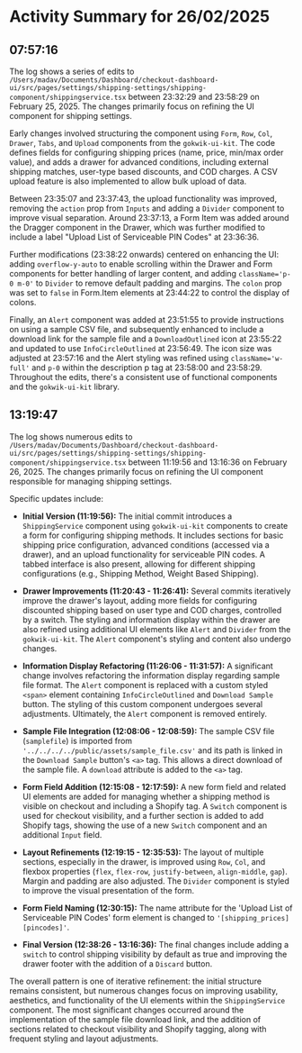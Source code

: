 # Activity Summary for 26/02/2025

## 07:57:16
The log shows a series of edits to `/Users/madav/Documents/Dashboard/checkout-dashboard-ui/src/pages/settings/shipping-settings/shipping-component/shippingservice.tsx`  between 23:32:29 and 23:58:29 on February 25, 2025.  The changes primarily focus on refining the UI component for shipping settings.

Early changes involved structuring the component using `Form`, `Row`, `Col`, `Drawer`, `Tabs`, and `Upload` components from the `gokwik-ui-kit`.  The code defines fields for configuring shipping prices (name, price, min/max order value),  and adds a drawer for advanced conditions, including external shipping matches, user-type based discounts, and COD charges.  A CSV upload feature is also implemented to allow bulk upload of data.

Between 23:35:07 and 23:37:43, the upload functionality was improved, removing the `action` prop from `Inputs` and adding a `Divider` component to improve visual separation.  Around 23:37:13,  a Form Item was added around the Dragger component in the Drawer, which was further modified to include a label "Upload List of Serviceable PIN Codes" at 23:36:36.

Further modifications (23:38:22 onwards) centered on enhancing the UI: adding `overflow-y-auto` to enable scrolling within the Drawer and Form components for better handling of larger content, and adding `className='p-0 m-0'` to `Divider` to remove default padding and margins. The `colon` prop was set to `false` in Form.Item elements at 23:44:22 to control the display of colons.


Finally, an `Alert` component was added at 23:51:55 to provide instructions on using a sample CSV file, and subsequently enhanced to include a download link for the sample file and a `DownloadOutlined` icon at 23:55:22 and updated to use `InfoCircleOutlined` at 23:56:49. The icon size was adjusted at 23:57:16 and the Alert styling was refined using `className='w-full'`  and `p-0` within the description p tag at 23:58:00 and 23:58:29.  Throughout the edits, there's a consistent use of functional components and the `gokwik-ui-kit` library.


## 13:19:47
The log shows numerous edits to `/Users/madav/Documents/Dashboard/checkout-dashboard-ui/src/pages/settings/shipping-settings/shipping-component/shippingservice.tsx` between 11:19:56 and 13:16:36 on February 26, 2025.  The changes primarily focus on refining the UI component responsible for managing shipping settings.

Specific updates include:

* **Initial Version (11:19:56):**  The initial commit introduces a `ShippingService` component using `gokwik-ui-kit` components to create a form for configuring shipping methods.  It includes sections for basic shipping price configuration, advanced conditions (accessed via a drawer), and an upload functionality for serviceable PIN codes.  A tabbed interface is also present, allowing for different shipping configurations (e.g., Shipping Method, Weight Based Shipping).

* **Drawer Improvements (11:20:43 - 11:26:41):** Several commits iteratively improve the drawer's layout, adding more fields for configuring discounted shipping based on user type and COD charges, controlled by a switch.  The styling and information display within the drawer are also refined using additional UI elements like `Alert` and `Divider` from the `gokwik-ui-kit`. The `Alert` component's styling and content also undergo changes.

* **Information Display Refactoring (11:26:06 - 11:31:57):** A significant change involves refactoring the information display regarding sample file format.  The `Alert` component is replaced with a custom styled `<span>` element containing `InfoCircleOutlined` and  `Download Sample` button. The styling of this custom component undergoes several adjustments. Ultimately, the `Alert` component is removed entirely.

* **Sample File Integration (12:08:06 - 12:08:59):** The sample CSV file (`samplefile`) is imported from `'../../../../public/assets/sample_file.csv'` and its path is linked in the `Download Sample` button's `<a>` tag.  This allows a direct download of the sample file. A `download` attribute is added to the `<a>` tag.

* **Form Field Addition (12:15:08 - 12:17:59):** A new form field and related UI elements are added for managing whether a shipping method is visible on checkout and including a Shopify tag.  A `Switch` component is used for checkout visibility, and a further section is added to add Shopify tags, showing the use of a new `Switch` component and an additional `Input` field.

* **Layout Refinements (12:19:15 - 12:35:53):** The layout of multiple sections, especially in the drawer, is improved using `Row`, `Col`, and flexbox properties (`flex`, `flex-row`, `justify-between`, `align-middle`, `gap`).  Margin and padding are also adjusted. The `Divider` component is styled to improve the visual presentation of the form.

* **Form Field Naming (12:30:15):** The name attribute for the 'Upload List of Serviceable PIN Codes' form element is changed to `'[shipping_prices][pincodes]'`.

* **Final Version (12:38:26 - 13:16:36):** The final changes include adding a `switch` to control shipping visibility by default as true and improving the drawer footer with the addition of a `Discard` button.


The overall pattern is one of iterative refinement:  the initial structure remains consistent, but numerous changes focus on improving usability, aesthetics, and functionality of the UI elements within the `ShippingService` component.  The most significant changes occurred around the implementation of the sample file download link, and the addition of sections related to checkout visibility and Shopify tagging, along with frequent styling and layout adjustments.
